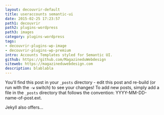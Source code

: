 ```yaml
---
layout: decouvrir-default
title: useraccounts semantic-ui
date: 2015-02-25 17:23:57
path1: decouvrir
path2: plugins-wordpress
path3: images
category: plugins-wordpress
tags:
- decouvrir-plugins-wp-image
- decouvrir-plugins-wp-premium
intro: Accounts Templates styled for Semantic UI.
github: https://github.com/MagazineduWebdesign
siteweb: https://magazineduwebdesign.com
description: blablabla
---
```


You'll find this post in your `_posts` directory - edit this post and re-build (or run with the `-w` switch) to see your changes!
To add new posts, simply add a file in the `_posts` directory that follows the convention: YYYY-MM-DD-name-of-post.ext.

Jekyll also offers...